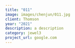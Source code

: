 ```yaml
---
title: "011"
image: images/chenjun/011.jpg
client: Thomson
year: "2021"
description: a description
category: jewel3
project_url: google.com
---
```


